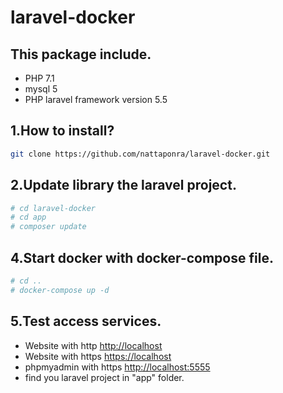 # laravel-docker
## This package include.
* PHP 7.1
* mysql 5
* PHP laravel framework version 5.5

## 1.How to install?
```bash
git clone https://github.com/nattaponra/laravel-docker.git
```
 
 
## 2.Update library the laravel project.
```bash
# cd laravel-docker
# cd app
# composer update
```

## 4.Start docker with docker-compose file.
```bash
# cd ..
# docker-compose up -d
```
## 5.Test access services.
* Website with http  <http://localhost>
* Website with https <https://localhost>
* phpmyadmin with https <http://localhost:5555>
* find you laravel project in "app" folder.
